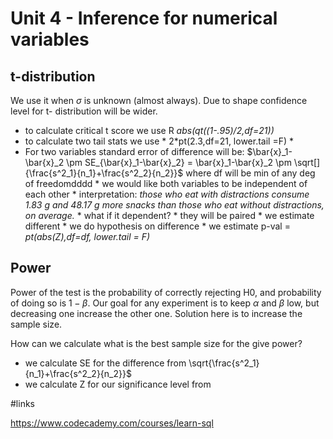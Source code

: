 # Unit 4 -  Inference for numerical variables

## t-distribution

We use it when $\sigma$ is unknown (almost always). Due to shape confidence level for t- distribution will be wider. 

* to calculate critical t score we use R *abs(qt((1-.95)/2,df=21))*
* to calculate two tail stats we use * 2*pt(2.3,df=21, lower.tail =F) *
* For two variables standard error of difference will be: $\bar{x}_1-\bar{x}_2 \pm SE_{\bar{x}_1-\bar{x}_2} = \bar{x}_1-\bar{x}_2 \pm  \sqrt[]{\frac{s^2_1}{n_1}+\frac{s^2_2}{n_2}}$ where df will be min of any deg of freedomdddd
		* we would like both variables to be independent of each other
		* interpretation: *those who eat with distractions consume 1.83 g and 48.17 g more snacks than those who eat without distractions, on average.*
		* what if it dependent?
			* they will be paired
			* we estimate different
			* we do hypothesis on difference
			* we estimate p-val = *pt(abs(Z),df=df, lower.tail = F)* 


## Power

Power of the test is the probability of correctly rejecting H0, and probability of doing so is $1 - \beta$. Our goal for any experiment is to keep $\alpha$ and $\beta$ low, but decreasing one increase the other one. Solution here is to increase the sample size.

How can we calculate what is the best sample size for the give power?

* we calculate SE for the difference from \sqrt{\frac{s^2_1}{n_1}+\frac{s^2_2}{n_2}}$
* we calculate Z for our significance level from 


#links

https://www.codecademy.com/courses/learn-sql

